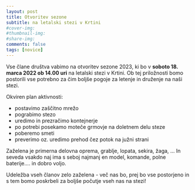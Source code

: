 ```yaml
---
layout: post
title: Otvoritev sezone
subtitle: na letalski stezi v Krtini
#cover-img:
#thumbnail-img:
#share-img:
comments: false
tags: [novice]
---
```


Vse člane društva vabimo na otvoritev sezone 2023, ki bo v **soboto 18. marca 2022 ob 14.00  uri** na letalski stezi v Krtini. 
Ob tej priložnosti bomo postorili vse potrebno za čim boljše pogoje za letenje in druženje na naši stezi.

Okviren plan aktivnosti:
  - postavimo zaščitno mrežo
  - pograbimo stezo
  - uredimo in prezračimo kontejnerje
  - po potrebi posekamo moteče grmovje na doletnem delu steze
  - poberemo smeti 
  - preverimo oz. uredimo prehod čez potok na južni strani

Zaželena je primerna delovna oprema, grablje, lopata, sekira, žaga, ...
In seveda vsakdo naj ima s seboj najmanj en model, komande, polne baterije.... in dobro voljo.

Udeležba vseh članov zelo zaželena - več nas bo, prej bo vse postorjeno in s tem bomo poskrbeli za boljše počutje vseh nas na stezi!

